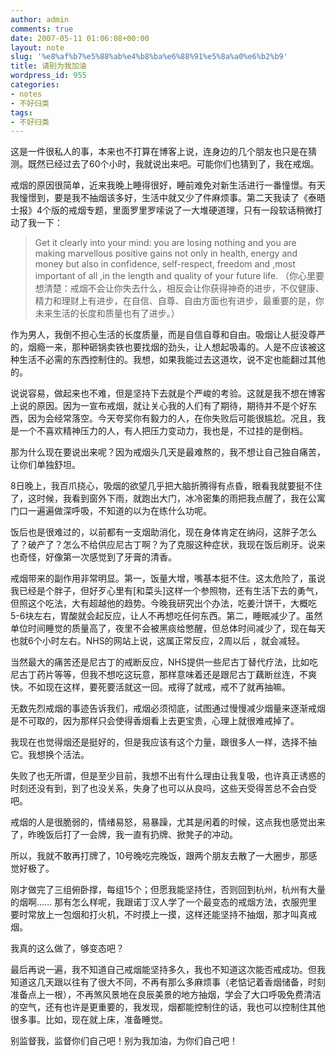 ```yaml
---
author: admin
comments: true
date: 2007-05-11 01:06:08+00:00
layout: note
slug: '%e8%af%b7%e5%88%ab%e4%b8%ba%e6%88%91%e5%8a%a0%e6%b2%b9'
title: 请别为我加油
wordpress_id: 955
categories:
- notes
- 不好归类
tags:
- 不好归类
---
```


这是一件很私人的事，本来也不打算在博客上说，连身边的几个朋友也只是在猜测。既然已经过去了60个小时，我就说出来吧。可能你们也猜到了，我在戒烟。

戒烟的原因很简单，近来我晚上睡得很好，睡前难免对新生活进行一番憧憬。有天我憧憬到，要是我不抽烟该多好，生活中就又少了件麻烦事。第二天我读了《泰晤士报》4个版的戒烟专题，里面罗里罗嗦说了一大堆硬道理，只有一段软话稍微打动了我一下：




<blockquote>
Get it clearly into your mind: you are losing nothing and you are making marvellous positive gains not only in health, energy and money but also in confidence, self-respect, freedom and ,most important of all ,in the length and quality of your future life.
（你心里要想清楚：戒烟不会让你失去什么，相反会让你获得神奇的进步，不仅健康、精力和理财上有进步，在自信、自尊、自由方面也有进步，最重要的是，你未来生活的长度和质量也有了进步。）</blockquote>





作为男人，我倒不担心生活的长度质量，而是自信自尊和自由。吸烟让人挺没尊严的，烟瘾一来，那种砸锅卖铁也要找烟的劲头，让人想起吸毒的。人是不应该被这种生活不必需的东西控制住的。我想，如果我能过去这道坎，说不定也能翻过其他的。

说说容易，做起来也不难，但是坚持下去就是个严峻的考验。这就是我不想在博客上说的原因。因为一宣布戒烟，就让关心我的人们有了期待，期待并不是个好东西，因为会经常落空。今天夸奖你有毅力的人，在你失败后可能很尴尬。况且，我是一个不喜欢精神压力的人，有人把压力变动力，我也是，不过挂的是倒档。

那为什么现在要说出来呢？因为戒烟头几天是最难熬的，我不想让自己独自痛苦，让你们单独舒坦。

8日晚上，我百爪挠心，吸烟的欲望几乎把大脑折腾得有点昏，眼看我就要挺不住了，这时候，我看到窗外下雨，就跑出大门，冰冷密集的雨把我点醒了，我在公寓门口一遍遍做深呼吸，不知道的以为在练什么功呢。

饭后也是很难过的，以前都有一支烟助消化，现在身体肯定在纳闷，这胖子怎么了？破产了？怎么不给供应尼古丁啊？为了克服这种症状，我现在饭后刷牙。说来也奇怪，好像第一次感觉到了牙膏的清香。

戒烟带来的副作用非常明显。第一，饭量大增，嘴基本挺不住。这太危险了，虽说我已经是个胖子，但好歹心里有[和菜头]这样一个参照物，还有生活下去的勇气，但照这个吃法，大有超越他的趋势。今晚我研究出个办法，吃姜汁饼干，大概吃5-6块左右，胃酸就会起反应，让人不再想吃任何东西。第二，睡眠减少了。虽然单位时间睡觉的质量高了，夜里不会被黑痰给憋醒，但总体时间减少了，现在每天也就6个小时左右。NHS的网站上说，这属正常反应，2周以后 ，就会减轻。

当然最大的痛苦还是尼古丁的戒断反应，NHS提供一些尼古丁替代疗法，比如吃尼古丁药片等等，但我不想吃这玩意，那样意味着还是跟尼古丁藕断丝连，不爽快。不如现在这样，要死要活就这一回。戒得了就戒，戒不了就再抽嘛。

无数先烈戒烟的事迹告诉我们，戒烟必须彻底，试图通过慢慢减少烟量来逐渐戒烟是不可取的，因为那样只会使得香烟看上去更宝贵，心理上就很难戒掉了。

我现在也觉得烟还是挺好的，但是我应该有这个力量，跟很多人一样，选择不抽它。我想换个活法。

失败了也无所谓，但是至少目前，我想不出有什么理由让我复吸，也许真正诱惑的时刻还没有到，到了也没关系，失身了也可以从良吗，这些天受得苦总不会白受吧。

戒烟的人是很脆弱的，情绪易怒，易暴躁，尤其是闲着的时候，这点我也感觉出来了，昨晚饭后打了一会牌，我一直有扔牌、掀凳子的冲动。

所以，我就不敢再打牌了，10号晚吃完晚饭，跟两个朋友去散了一大圈步，那感觉好极了。

刚才做完了三组俯卧撑，每组15个；但愿我能坚持住，否则回到杭州，杭州有大量的烟啊…… 那有怎么样呢，我跟诺丁汉人学了一个最变态的戒烟方法，衣服兜里要时常放上一包烟和打火机，不时摸上一摸，这样还能坚持不抽烟，那才叫真戒烟。

我真的这么做了，够变态吧？

最后再说一遍，我不知道自己戒烟能坚持多久，我也不知道这次能否戒成功。但我知道这几天跟以往有了很大不同，不再有那么多麻烦事（老惦记着香烟储备，时刻准备点上一根），不再煞风景地在良辰美景的地方抽烟，学会了大口呼吸免费清洁的空气，还有也许是更重要的，我发现，烟都能控制住的话，我也可以控制住其他很多事。比如，现在就上床，准备睡觉。

别监督我，监督你们自己吧！别为我加油，为你们自己吧！
